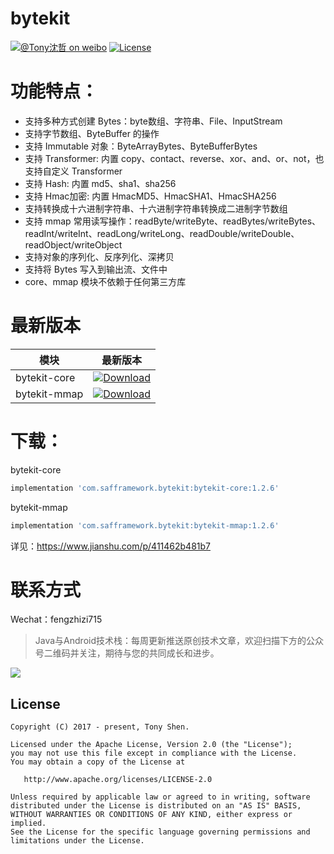 # bytekit

[![@Tony沈哲 on weibo](https://img.shields.io/badge/weibo-%40Tony%E6%B2%88%E5%93%B2-blue.svg)](http://www.weibo.com/fengzhizi715)
[![License](https://img.shields.io/badge/license-Apache%202-lightgrey.svg)](https://www.apache.org/licenses/LICENSE-2.0.html)

# 功能特点：

* 支持多种方式创建 Bytes：byte数组、字符串、File、InputStream
* 支持字节数组、ByteBuffer 的操作
* 支持 Immutable 对象：ByteArrayBytes、ByteBufferBytes
* 支持 Transformer: 内置 copy、contact、reverse、xor、and、or、not，也支持自定义 Transformer
* 支持 Hash: 内置 md5、sha1、sha256
* 支持 Hmac加密: 内置 HmacMD5、HmacSHA1、HmacSHA256
* 支持转换成十六进制字符串、十六进制字符串转换成二进制字节数组
* 支持 mmap 常用读写操作：readByte/writeByte、readBytes/writeBytes、readInt/writeInt、readLong/writeLong、readDouble/writeDouble、readObject/writeObject
* 支持对象的序列化、反序列化、深拷贝
* 支持将 Bytes 写入到输出流、文件中
* core、mmap 模块不依赖于任何第三方库

# 最新版本

模块|最新版本
---|:-------------:
bytekit-core|[ ![Download](https://api.bintray.com/packages/fengzhizi715/maven/bytekit-core/images/download.svg) ](https://bintray.com/fengzhizi715/maven/bytekit-core/_latestVersion)|
bytekit-mmap|[ ![Download](https://api.bintray.com/packages/fengzhizi715/maven/bytekit-mmap/images/download.svg) ](https://bintray.com/fengzhizi715/maven/bytekit-mmap/_latestVersion)|

# 下载：


bytekit-core

```groovy
implementation 'com.safframework.bytekit:bytekit-core:1.2.6'
```

bytekit-mmap

```groovy
implementation 'com.safframework.bytekit:bytekit-mmap:1.2.6'
```

详见：https://www.jianshu.com/p/411462b481b7


联系方式
===

Wechat：fengzhizi715


> Java与Android技术栈：每周更新推送原创技术文章，欢迎扫描下方的公众号二维码并关注，期待与您的共同成长和进步。

![](https://github.com/fengzhizi715/NetDiscovery/blob/master/images/gzh.jpeg)

License
-------

    Copyright (C) 2017 - present, Tony Shen.

    Licensed under the Apache License, Version 2.0 (the "License");
    you may not use this file except in compliance with the License.
    You may obtain a copy of the License at

       http://www.apache.org/licenses/LICENSE-2.0

    Unless required by applicable law or agreed to in writing, software
    distributed under the License is distributed on an "AS IS" BASIS,
    WITHOUT WARRANTIES OR CONDITIONS OF ANY KIND, either express or implied.
    See the License for the specific language governing permissions and
    limitations under the License.
